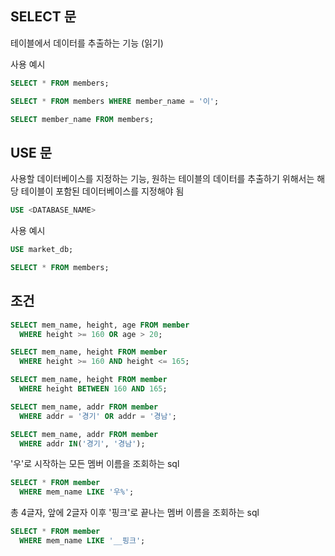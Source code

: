 ## SELECT 문

테이블에서 데이터를 추출하는 기능 (읽기)

사용 예시

```sql
SELECT * FROM members;

SELECT * FROM members WHERE member_name = '이';

SELECT member_name FROM members;
```

## USE 문

사용할 데이터베이스를 지정하는 기능, 원하는 테이블의 데이터를 추출하기 위해서는 해당 테이블이 포함된 데이터베이스를 지정해야 됨

```sql
USE <DATABASE_NAME>
```

사용 예시

```sql
USE market_db;

SELECT * FROM members;
```

## 조건

```sql
SELECT mem_name, height, age FROM member
  WHERE height >= 160 OR age > 20;
```

```sql
SELECT mem_name, height FROM member
  WHERE height >= 160 AND height <= 165;

SELECT mem_name, height FROM member
  WHERE height BETWEEN 160 AND 165;
```

```sql
SELECT mem_name, addr FROM member
  WHERE addr = '경기' OR addr = '경남';

SELECT mem_name, addr FROM member
  WHERE addr IN('경기', '경남');
```

'우'로 시작하는 모든 멤버 이름을 조회하는 sql

```sql
SELECT * FROM member
  WHERE mem_name LIKE '우%';
```

총 4글자, 앞에 2글자 이후 '핑크'로 끝나는 멤버 이름을 조회하는 sql

```sql
SELECT * FROM member
  WHERE mem_name LIKE '__핑크';
```

